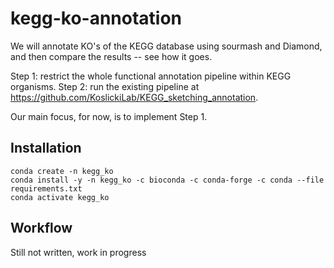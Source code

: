 # kegg-ko-annotation

We will annotate KO's of the KEGG database using sourmash and Diamond, and then
compare the results -- see how it goes.

Step 1: restrict the whole functional annotation pipeline within KEGG organisms.
Step 2: run the existing pipeline at https://github.com/KoslickiLab/KEGG_sketching_annotation.

Our main focus, for now, is to implement Step 1.

## Installation

```
conda create -n kegg_ko
conda install -y -n kegg_ko -c bioconda -c conda-forge -c conda --file requirements.txt
conda activate kegg_ko
```

## Workflow

Still not written, work in progress
